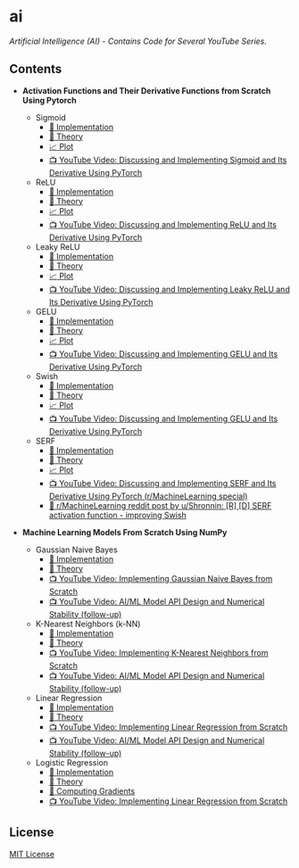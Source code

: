 # ai

_Artificial Intelligence (AI) - Contains Code for Several YouTube Series._

## Contents

- **Activation Functions and Their Derivative Functions from Scratch Using Pytorch**

  - Sigmoid
    - [:rocket: Implementation][sigmoid]
    - [:orange_book: Theory][sigmoid_theory]
    - [:chart_with_upwards_trend: Plot][sigmoid_plot]
    - [:tv: YouTube Video: Discussing and Implementing Sigmoid and Its Derivative Using PyTorch][sigmoid_youtube]
  - ReLU
    - [:rocket: Implementation][relu]
    - [:orange_book: Theory][relu_theory]
    - [:chart_with_upwards_trend: Plot][relu_plot]
    - [:tv: YouTube Video: Discussing and Implementing ReLU and Its Derivative Using PyTorch][relu_youtube]
  - Leaky ReLU
    - [:rocket: Implementation][leaky_relu]
    - [:orange_book: Theory][leaky_relu_theory]
    - [:chart_with_upwards_trend: Plot][leaky_relu_plot]
    - [:tv: YouTube Video: Discussing and Implementing Leaky ReLU and Its Derivative Using PyTorch][leaky_relu_youtube]
  - GELU
    - [:rocket: Implementation][gelu]
    - [:orange_book: Theory][gelu_theory]
    - [:chart_with_upwards_trend: Plot][gelu_plot]
    - [:tv: YouTube Video: Discussing and Implementing GELU and Its Derivative Using PyTorch][gelu_youtube]
  - Swish
    - [:rocket: Implementation][swish]
    - [:orange_book: Theory][swish_theory]
    - [:chart_with_upwards_trend: Plot][swish_plot]
    - [:tv: YouTube Video: Discussing and Implementing GELU and Its Derivative Using PyTorch][swish_youtube]
  - SERF
    - [:rocket: Implementation][serf]
    - [:orange_book: Theory][serf_theory]
    - [:chart_with_upwards_trend: Plot][serf_plot]
    - [:tv: YouTube Video: Discussing and Implementing SERF and Its Derivative Using PyTorch (r/MachineLearning special)][serf_youtube]
    - [:newspaper: r/MachineLearning reddit post by u/Shronnin: \[R\] \[D\] SERF activation function - improving Swish][serf_reddit]

- **Machine Learning Models From Scratch Using NumPy**

  - Gaussian Naive Bayes
    - [:rocket: Implementation][gaussian_naive_bayes]
    - [:orange_book: Theory][gaussian_naive_bayes_theory]
    - [:tv: YouTube Video: Implementing Gaussian Naive Bayes from Scratch][gaussian_naive_bayes_youtube]
    - [:tv: YouTube Video: AI/ML Model API Design and Numerical Stability (follow-up)][api_design_and_numerical_stability]
  - K-Nearest Neighbors (k-NN)
    - [:rocket: Implementation][k_nearest_neighbors]
    - [:orange_book: Theory][k_nearest_neighbors_theory]
    - [:tv: YouTube Video: Implementing K-Nearest Neighbors from Scratch][k_nearest_neighbors_youtube]
    - [:tv: YouTube Video: AI/ML Model API Design and Numerical Stability (follow-up)][api_design_and_numerical_stability]
  - Linear Regression
    - [:rocket: Implementation][linear_regression]
    - [:orange_book: Theory][linear_regression_theory]
    - [:tv: YouTube Video: Implementing Linear Regression from Scratch][linear_regression_youtube]
    - [:tv: YouTube Video: AI/ML Model API Design and Numerical Stability (follow-up)][api_design_and_numerical_stability]
  - Logistic Regression
    - [:rocket: Implementation][logistic_regression]
    - [:orange_book: Theory][logistic_regression_theory]
    - [:orange_book: Computing Gradients][logistic_regression_computing_gradients]
    - [:tv: YouTube Video: Implementing Linear Regression from Scratch][logistic_regression_youtube]

## License

[MIT License][license]

[license]: LICENSE
[sigmoid]: activations/sigmoid.py
[sigmoid_theory]: https://en.wikipedia.org/wiki/Sigmoid_function
[sigmoid_plot]: activations/plots/sigmoid.png
[sigmoid_youtube]: https://www.youtube.com/watch?v=oxC3T_-_Amw
[relu]: activations/relu.py
[relu_theory]: https://en.wikipedia.org/wiki/Rectifier_(neural_networks)
[relu_plot]: activations/plots/relu.png
[relu_youtube]: https://www.youtube.com/watch?v=93qjwrP7PfE
[leaky_relu]: activations/leaky_relu.py
[leaky_relu_theory]: https://en.wikipedia.org/wiki/Rectifier_(neural_networks)#Leaky_ReLU
[leaky_relu_plot]: activations/plots/leaky_relu.png
[leaky_relu_youtube]: https://www.youtube.com/watch?v=1HLKeWG0qnE
[gelu]: activations/gelu.py
[gelu_theory]: https://en.wikipedia.org/wiki/Rectifier_(neural_networks)#Gaussian-error_linear_unit_(GELU)
[gelu_plot]: activations/plots/gelu.png
[gelu_youtube]: https://www.youtube.com/watch?v=1HLKeWG0qnE
[swish]: activations/swish.py
[swish_theory]: https://en.wikipedia.org/wiki/Rectifier_(neural_networks)#SiLU
[swish_plot]: activations/plots/swish.png
[swish_youtube]: https://www.youtube.com/watch?v=1HLKeWG0qnE
[serf]: activations/serf.py
[serf_theory]: https://arxiv.org/abs/2108.09598
[serf_plot]: activations/plots/serf.png
[serf_youtube]: https://www.youtube.com/watch?v=CLjmEuCxuT4
[serf_reddit]: https://www.reddit.com/r/MachineLearning/comments/uhgupq/r_d_serf_activation_function_improving_swish/
[gaussian_naive_bayes]: models/gaussian_naive_bayes.py
[gaussian_naive_bayes_theory]: https://en.wikipedia.org/wiki/Naive_Bayes_classifier#Gaussian_naive_Bayes
[gaussian_naive_bayes_youtube]: https://www.youtube.com/watch?v=maJIRFeQBVI
[k_nearest_neighbors]: models/k_nearest_neighbors.py
[k_nearest_neighbors_theory]: https://en.wikipedia.org/wiki/K-nearest_neighbors_algorithm
[k_nearest_neighbors_youtube]: https://www.youtube.com/watch?v=8SFTAcZb9i4
[linear_regression]: models/linear_regression.py
[linear_regression_theory]: https://en.wikipedia.org/wiki/Linear_regression
[linear_regression_youtube]: https://www.youtube.com/watch?v=7FdQZ9r41LU
[logistic_regression]: models/logistic_regression.py
[logistic_regression_theory]: https://en.wikipedia.org/wiki/Logistic_regression
[logistic_regression_computing_gradients]: theory/gradients/logistic_regression/logistic_regression.pdf
[logistic_regression_youtube]: https://www.youtube.com/watch?v=YDa3rX9yLCE
[implement]: https://www.youtube.com/watch?v=maJIRFeQBVI&list=PLG8XxYPkVOUvVzz1ZKcGAJpIBK7GRrFYR
[api_design_and_numerical_stability]: https://www.youtube.com/watch?v=BOoTX0hkO6k

